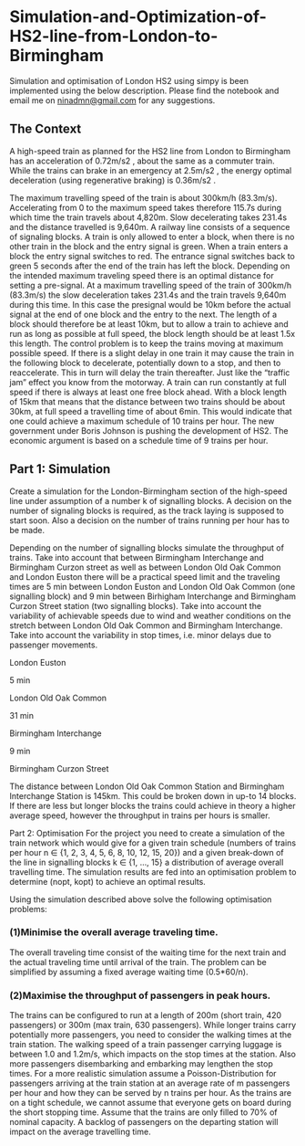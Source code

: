 # Simulation-and-Optimization-of-HS2-line-from-London-to-Birmingham
Simulation and optimisation of London HS2 using simpy is been implemented using the below description. Please find the notebook and email me on ninadmn@gmail.com for any suggestions. 


## The Context
A high-speed train as planned for the HS2 line from London to Birmingham has an acceleration
of 0.72m/s2
, about the same as a commuter train. While the trains can brake in an emergency
at 2.5m/s2
, the energy optimal deceleration (using regenerative braking) is 0.36m/s2
.

The maximum travelling speed of the train is about 300km/h (83.3m/s). Accelerating from 0
to the maximum speed takes therefore 115.7s during which time the train travels about
4,820m. Slow decelerating takes 231.4s and the distance travelled is 9,640m.
A railway line consists of a sequence of signaling blocks. A train is only allowed to enter a
block, when there is no other train in the block and the entry signal is green. When a train
enters a block the entry signal switches to red. The entrance signal switches back to green 5
seconds after the end of the train has left the block.
Depending on the intended maximum traveling speed there is an optimal distance for setting
a pre-signal. At a maximum travelling speed of the train of 300km/h (83.3m/s) the slow
deceleration takes 231.4s and the train travels 9,640m during this time. In this case the presignal would be 10km before the actual signal at the end of one block and the entry to the next. The length of a block should therefore be at least 10km, but to allow a train to achieve and run as long as possible at full speed, the block length should be at least 1.5x this length.
The control problem is to keep the trains moving at maximum possible speed. If there is a slight delay in one train it may cause the train in the following block to decelerate, potentially down to a stop, and then to reaccelerate. This in turn will delay the train thereafter. Just like the “traffic jam” effect you know from the motorway. A train can run constantly at full speed if there is always at least one free block ahead. With a block length of 15km that means that the distance between two trains should be about 30km, at full speed a travelling time of about 6min. This would indicate that one could achieve a maximum schedule of 10 trains per hour. The new government under Boris Johnson is pushing the development of HS2. The economic
argument is based on a schedule time of 9 trains per hour. 



## Part 1: Simulation

Create a simulation for the London-Birmingham section of the high-speed line under
assumption of a number k of signalling blocks. A decision on the number of signaling blocks is
required, as the track laying is supposed to start soon. Also a decision on the number of trains
running per hour has to be made.


Depending on the number of signalling blocks simulate the throughput of trains.
Take into account that between Birmingham Interchange and Birmingham Curzon street as
well as between London Old Oak Common and London Euston there will be a practical speed
limit and the traveling times are 5 min between London Euston and London Old Oak Common
(one signalling block) and 9 min between Birhigham Interchange and Birmingham Curzon
Street station (two signalling blocks). Take into account the variability of achievable speeds
due to wind and weather conditions on the stretch between London Old Oak Common and
Birmingham Interchange. Take into account the variability in stop times, i.e. minor delays due
to passenger movements.


London Euston
 
 5 min

London Old Oak Common
 
 31 min

Birmingham Interchange
 
 9 min

Birmingham Curzon Street

The distance between London Old Oak Common Station and Birmingham Interchange Station
is 145km. This could be broken down in up-to 14 blocks. If there are less but longer blocks the
trains could achieve in theory a higher average speed, however the throughput in trains per hours is smaller.

Part 2: Optimisation
For the project you need to create a simulation of the train network which would give for a
given train schedule (numbers of trains per hour n ∈ {1, 2, 3, 4, 5, 6, 8, 10, 12, 15, 20}) and a
given break-down of the line in signalling blocks k ∈ {1, ..., 15} a distribution of average
overall travelling time. The simulation results are fed into an optimisation problem to
determine (nopt, kopt) to achieve an optimal results.


Using the simulation described above solve the following optimisation problems:

### (1)Minimise the overall average traveling time.

The overall traveling time consist of the waiting time for the next train and the
actual traveling time until arrival of the train. The problem can be simplified by
assuming a fixed average waiting time (0.5*60/n).

### (2)Maximise the throughput of passengers in peak hours.

The trains can be configured to run at a length of 200m (short train, 420 passengers)
or 300m (max train, 630 passengers). While longer trains carry potentially more
passengers, you need to consider the walking times at the train station. The walking
speed of a train passenger carrying luggage is between 1.0 and 1.2m/s, which
impacts on the stop times at the station. Also more passengers disembarking and
embarking may lengthen the stop times. For a more realistic simulation assume a Poisson-Distribution for passengers arriving
at the train station at an average rate of m passengers per hour and how they can
be served by n trains per hour. As the trains are on a tight schedule, we cannot
assume that everyone gets on board during the short stopping time. Assume that
the trains are only filled to 70% of nominal capacity. A backlog of passengers on the
departing station will impact on the average travelling time.

